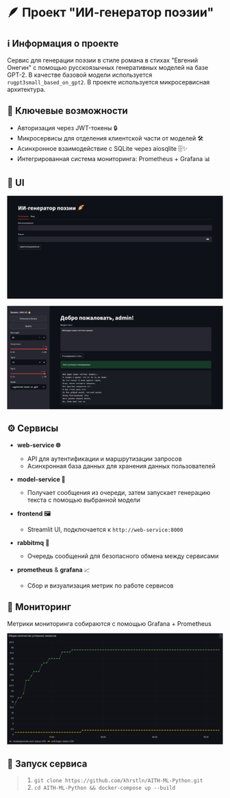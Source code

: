 # 🪶 Проект "ИИ-генератор поэзии"

## ℹ️ Информация о проекте

Сервис для генерации поэзии в стиле романа в стихах "Евгений Онегин" с помощью русскоязычных генеративных моделей на базе GPT-2. В качестве базовой модели используется `rugpt3small_based_on_gpt2`. В проекте используется микросервисная архитектура.

## 🔑 Ключевые возможности

- Авторизация через JWT-токены 🔒
- Микросервисы для отделения клиентской части от моделей 🛠️
- Асинхронное взаимодействие с SQLite через aiosqlite 🗄️✨
- Интегрированная система мониторинга: Prometheus + Grafana 📊

## 📱 UI

![Registration page](docs/Registration.png)

![Main page](docs\Generation.png)

## ⚙️ Сервисы

- **web-service 🌐**

  - API для аутентификации и маршрутизации запросов
  - Асинхронная база данных для хранения данных пользователей
- **model-service 🧠**

  - Получает сообщения из очереди, затем запускает генерацию текста с помощью выбранной модели
- **frontend 🖼️**

  - Streamlit UI, подключается к `http://web-service:8000`
- **rabbitmq** 🐇

  - Очередь сообщений для безопасного обмена между сервисами
- **prometheus** & **grafana** 📈

  - Сбор и визуализация метрик по работе сервисов

## 🔎 Мониторинг

Метрики мониторинга собираются с помощью Grafana + Prometheus

![Мониторинг](docs/Grafana.png)

## 🚀 Запуск сервиса

> 1. `git clone https://github.com/khrstln/AITH-ML-Python.git`
> 2. `cd AITH-ML-Python && docker-compose up --build`
>
